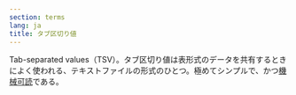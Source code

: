 ```yaml
---
section: terms
lang: ja
title: タブ区切り値
---
```


Tab-separated values（TSV）。タブ区切り値は表形式のデータを共有するときによく使われる、テキストファイルの形式のひとつ。極めてシンプルで、かつ[機械可読](/glossary/ja/terms/machine-readable)である。
